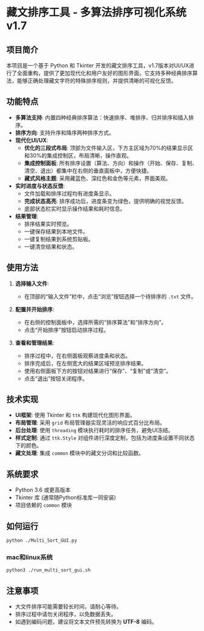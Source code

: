 # 藏文排序工具 - 多算法排序可视化系统 v1.7

## 项目简介

本项目是一个基于 Python 和 Tkinter 开发的藏文排序工具，v1.7版本对UI/UX进行了全面重构，提供了更加现代化和用户友好的图形界面。它支持多种经典排序算法，能够正确处理藏文字符的特殊排序规则，并提供清晰的可视化反馈。

## 功能特点

- **多算法支持**: 内置四种经典排序算法：快速排序、堆排序、归并排序和插入排序。
- **排序方向**: 支持升序和降序两种排序方式。
- **现代化UI/UX**:
    - **优化的三段式布局**: 顶部为文件输入区，下方主区域为70%的结果显示区和30%的集成控制区，布局清晰，操作直观。
    - **集成控制面板**: 所有排序设置（算法、方向）和操作（开始、保存、复制、清空、退出）都集中在右侧的垂直面板中，方便快捷。
    - **藏式风格主题**: 采用藏蓝色、深红色和金色等元素，界面美观。
- **实时进度与状态反馈**:
    - 文件加载和排序过程均有进度条显示。
    - **完成状态高亮**: 排序成功后，进度条变为绿色，提供明确的视觉反馈。
    - 底部状态栏实时显示操作结果和耗时信息。
- **结果管理**:
    - 排序结果实时预览。
    - 一键保存结果到本地文件。
    - 一键复制结果到系统剪贴板。
    - 一键清空结果和状态。

## 使用方法

1.  **选择输入文件**:
    - 在顶部的“输入文件”栏中，点击“浏览”按钮选择一个待排序的 `.txt` 文件。

2.  **配置并开始排序**:
    - 在右侧的控制面板中，选择所需的“排序算法”和“排序方向”。
    - 点击“开始排序”按钮启动排序过程。

3.  **查看和管理结果**:
    - 排序过程中，在右侧面板观察进度条和状态。
    - 排序完成后，在左侧宽大的结果区域预览排序结果。
    - 使用右侧面板下方的按钮对结果进行“保存”、“复制”或“清空”。
    - 点击“退出”按钮关闭程序。

## 技术实现

- **UI框架**: 使用 Tkinter 和 `ttk` 构建现代化图形界面。
- **布局管理**: 采用 `grid` 布局管理器实现灵活的响应式百分比布局。
- **后台处理**: 使用 `threading` 模块执行耗时的排序任务，避免UI冻结。
- **样式定制**: 通过 `ttk.Style` 对组件进行深度定制，包括为进度条设置不同状态下的颜色。
- **藏文处理**: 集成 `common` 模块中的藏文分词和比较函数。

## 系统要求

- Python 3.6 或更高版本
- Tkinter 库 (通常随Python标准库一同安装)
- 项目依赖的 `common` 模块

## 如何运行

```bash
python ./Multi_Sort_GUI.py
```
### mac和linux系统
```bash
python3 ./run_multi_sort_gui.sh
```

## 注意事项

- 大文件排序可能需要较长时间，请耐心等待。
- 排序过程中请勿关闭程序，以免数据丢失。
- 如遇到编码问题，建议将文本文件预先转换为 **UTF-8** 编码。